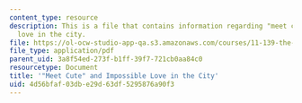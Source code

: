 ```yaml
---
content_type: resource
description: This is a file that contains information regarding "meet cute" and impossible
  love in the city.
file: https://ol-ocw-studio-app-qa.s3.amazonaws.com/courses/11-139-the-city-in-film-spring-2015/4d56bfaf03dbe29d63df5295876a90f3_MIT11_139S15_Paper3_1.pdf
file_type: application/pdf
parent_uid: 3a8f54ed-273f-b1ff-39f7-721cb0aa84c0
resourcetype: Document
title: '"Meet Cute" and Impossible Love in the City'
uid: 4d56bfaf-03db-e29d-63df-5295876a90f3
---
```

